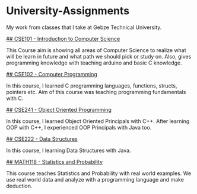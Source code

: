 # University-Assignments

My work from classes that I take at Gebze Technical University.

[## CSE101 - Introduction to Computer Science](https://github.com/muhammedogz/University-Assignments/tree/main/CSE101%20-%20Introduction%20to%20Computer%20Science)

This Course aim is showing all areas of Computer Science to realize what will be learn in future and what path we should pick or study on.
Also, gives programming knowledge with teaching arduino and basic C knowledge.

[## CSE102 - Computer Programming](https://github.com/muhammedogz/University-Assignments/tree/main/CSE102%20-%20Computer%20Programming)

In this course, I learned C programming languages, functions, structs, pointers etc.
Aim of this course was teaching programming fundamentals with C.

[## CSE241 - Object Oriented Programming](https://github.com/muhammedogz/University-Assignments/tree/main/CSE241%20-%20Object%20Oriented%20Programming)

In this course, I learned Object Oriented Principals with C++.
After learning OOP with C++, I experienced OOP Principals with Java too.

[## CSE222 - Data Structures](https://github.com/muhammedogz/University-Assignments/tree/main/CSE222%20-%20Data%20Structures)

In this course, I learning Data Structures with Java.

[## MATH118 - Statistics and Probability](https://github.com/muhammedogz/University-Assignments/tree/main/MATH118%20-%20Statistics%20and%20Probability/)

This course teaches Statistics and Probability with real world examples.
We use real world data and analyze with a programming language and make deduction.
